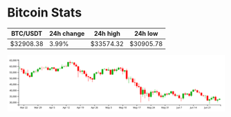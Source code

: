 # Bitcoin Stats

BTC/USDT|24h change|24h high|24h low|
|---|---|---|---|
|$32908.38|3.99%|$33574.32|$30905.78|

<img src="./chart.svg">
